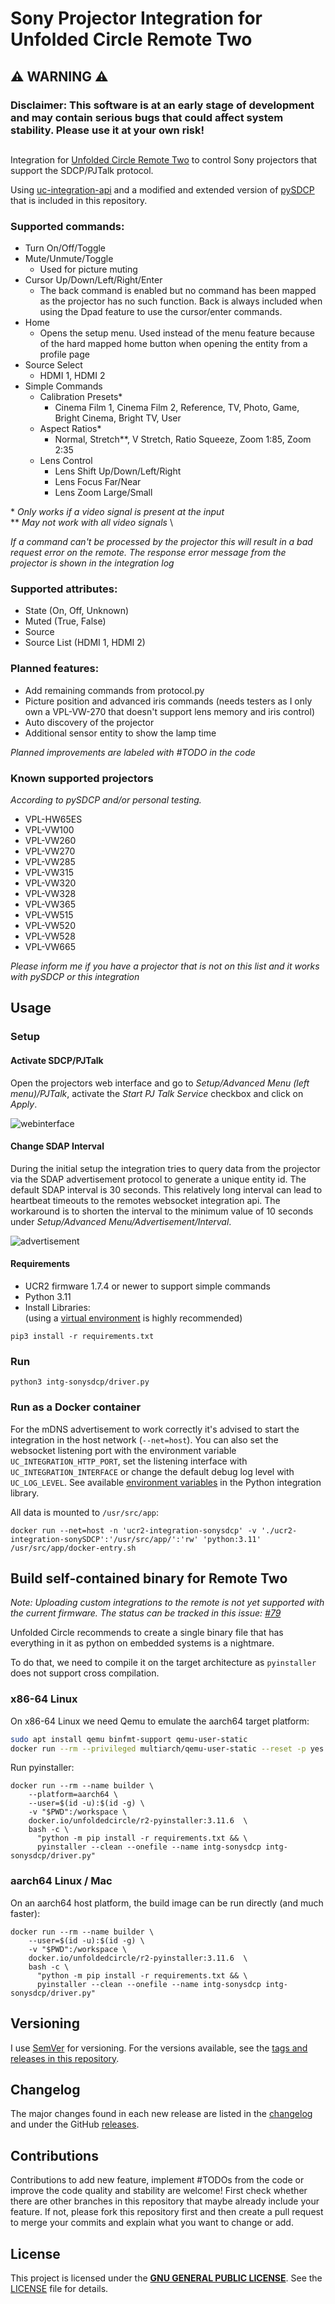 # Sony Projector Integration for Unfolded Circle Remote Two

## ⚠️ WARNING ⚠️

### Disclaimer: This software is at an early stage of development and may contain serious bugs that could affect system stability. Please use it at your own risk!

##

Integration for [Unfolded Circle Remote Two](https://unfoldedcircle.com) to control Sony projectors that support the SDCP/PJTalk protocol.

Using [uc-integration-api](https://github.com/aitatoi/integration-python-library)
and a modified and extended version of [pySDCP](https://github.com/Galala7/pySDCP) that is included in this repository.

### Supported commands:

- Turn On/Off/Toggle
- Mute/Unmute/Toggle
    - Used for picture muting
- Cursor Up/Down/Left/Right/Enter
    - The back command is enabled but no command has been mapped as the projector has no such function. Back is always included when using the Dpad feature to use the cursor/enter commands.
- Home
    - Opens the setup menu. Used instead of the menu feature because of the hard mapped home button when opening the entity from a profile page
- Source Select
  - HDMI 1, HDMI 2
- Simple Commands
  - Calibration Presets*
    - Cinema Film 1, Cinema Film 2, Reference, TV, Photo, Game, Bright Cinema, Bright TV, User
  - Aspect Ratios*
    - Normal, Stretch**, V Stretch, Ratio Squeeze, Zoom 1:85, Zoom 2:35
  - Lens Control
    - Lens Shift Up/Down/Left/Right
    - Lens Focus Far/Near
    - Lens Zoom Large/Small

\* _Only works if a video signal is present at the input_ \
\** _May not work with all video signals_ \

_If a command can't be processed by the projector this will result in a bad request error on the remote. The response error message from the projector is shown in the integration log_

### Supported attributes:

- State (On, Off, Unknown)
- Muted (True, False)
- Source
- Source List (HDMI 1, HDMI 2)

### Planned features:

- Add remaining commands from protocol.py
- Picture position and advanced iris commands (needs testers as I only own a VPL-VW-270 that doesn't support lens memory and iris control)
- Auto discovery of the projector
- Additional sensor entity to show the lamp time

*Planned improvements are labeled with #TODO in the code*

### Known supported projectors

*According to pySDCP and/or personal testing.*

- VPL-HW65ES
- VPL-VW100
- VPL-VW260
- VPL-VW270
- VPL-VW285
- VPL-VW315
- VPL-VW320
- VPL-VW328
- VPL-VW365
- VPL-VW515
- VPL-VW520
- VPL-VW528
- VPL-VW665

*Please inform me if you have a projector that is not on this list and it works with pySDCP or this integration*

## Usage

### Setup

#### Activate SDCP/PJTalk

Open the projectors web interface and go to _Setup/Advanced Menu (left menu)/PJTalk_, activate the *Start PJ Talk Service* checkbox and click on _Apply_.

![webinterface](webinterface.png)

#### Change SDAP Interval

During the initial setup the integration tries to query data from the projector via the SDAP advertisement protocol to generate a unique entity id. The default SDAP interval is 30 seconds. This relatively long interval can lead to heartbeat timeouts to the remotes websocket integration api. The workaround is to shorten the interval to the minimum value of 10 seconds under _Setup/Advanced Menu/Advertisement/Interval_.

![advertisement](advertisement.png)

#### Requirements

- UCR2 firmware 1.7.4 or newer to support simple commands
- Python 3.11
- Install Libraries:  
  (using a [virtual environment](https://docs.python.org/3/library/venv.html) is highly recommended)

```shell
pip3 install -r requirements.txt
```

### Run

```shell
python3 intg-sonysdcp/driver.py
```

### Run as a Docker container

For the mDNS advertisement to work correctly it's advised to start the integration in the host network (`--net=host`). You can also set the websocket listening port with the environment variable `UC_INTEGRATION_HTTP_PORT`, set the listening interface with `UC_INTEGRATION_INTERFACE` or change the default debug log level with `UC_LOG_LEVEL`. See available [environment variables](https://github.com/unfoldedcircle/integration-python-library#environment-variables)
in the Python integration library.

All data is mounted to `/usr/src/app`:

```shell
docker run --net=host -n 'ucr2-integration-sonysdcp' -v './ucr2-integration-sonySDCP':'/usr/src/app/':'rw' 'python:3.11' /usr/src/app/docker-entry.sh
```

## Build self-contained binary for Remote Two

*Note: Uploading custom integrations to the remote is not yet supported with the current firmware. The status can be tracked in this issue: [#79](https://github.com/unfoldedcircle/feature-and-bug-tracker/issues/79)*

Unfolded Circle recommends to create a single binary file that has everything in it as python on embedded systems is a nightmare.

To do that, we need to compile it on the target architecture as `pyinstaller` does not support cross compilation.

### x86-64 Linux

On x86-64 Linux we need Qemu to emulate the aarch64 target platform:

```bash
sudo apt install qemu binfmt-support qemu-user-static
docker run --rm --privileged multiarch/qemu-user-static --reset -p yes
```

Run pyinstaller:

```shell
docker run --rm --name builder \
    --platform=aarch64 \
    --user=$(id -u):$(id -g) \
    -v "$PWD":/workspace \
    docker.io/unfoldedcircle/r2-pyinstaller:3.11.6  \
    bash -c \
      "python -m pip install -r requirements.txt && \
      pyinstaller --clean --onefile --name intg-sonysdcp intg-sonysdcp/driver.py"
```

### aarch64 Linux / Mac

On an aarch64 host platform, the build image can be run directly (and much faster):

```shell
docker run --rm --name builder \
    --user=$(id -u):$(id -g) \
    -v "$PWD":/workspace \
    docker.io/unfoldedcircle/r2-pyinstaller:3.11.6  \
    bash -c \
      "python -m pip install -r requirements.txt && \
      pyinstaller --clean --onefile --name intg-sonysdcp intg-sonysdcp/driver.py"
```

## Versioning

I use [SemVer](http://semver.org/) for versioning. For the versions available, see the
[tags and releases in this repository](https://github.com/kennymc-c/ucr2-integration-sonySDCP/releases).

## Changelog

The major changes found in each new release are listed in the [changelog](CHANGELOG.md)
and under the GitHub [releases](/releases).

## Contributions

Contributions to add new feature, implement #TODOs from the code or improve the code quality and stability are welcome! First check whether there are other branches in this repository that maybe already include your feature. If not, please fork this repository first and then create a pull request to merge your commits and explain what you want to change or add.

## License

This project is licensed under the [**GNU GENERAL PUBLIC LICENSE**](https://choosealicense.com/licenses/gpl-3.0/).
See the [LICENSE](LICENSE) file for details.
